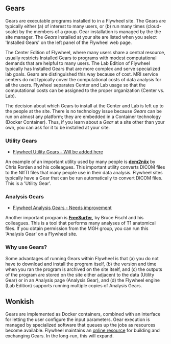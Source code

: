 ## Gears
Gears are executable programs installed to in a Flywheel site. The Gears are typically either (a) of interest to many users, or (b) run many times (cloud-scale) by the members of a group. Gear installation is managed by the the site manager.  The *Gears* installed at your site are listed when you select 'Installed Gears' on the left panel of the Flywheel web page.  

The Center Edition of Flywheel, where many users share a central resource, usually restricts Installed Gears to programs with modest computational demands that are helpful to many users. The Lab Edition of Flywheel typically has Installed Gears that are more complex and serve specialized lab goals. Gears are distinguished this way because of cost.  MRI service centers do not typically cover the computational costs of data analysis for all the users. Flywheel separates Center and Lab usage so that the computational costs can be assigned to the proper organization (Center vs. Lab).  

The decision about which Gears to install at the Center and Lab is left up to the people at the site. There is no technology issue because *Gears* can be run on almost any platform; they are embedded in a Container technology (Docker Container). Thus, if you learn about a *Gear* at a site other than your own, you can ask for it to be installed at your site.

### Utility Gears
* [Flywheel Utility Gears - Will be added here](https://flywheelio.zendesk.com/hc/en-us)

An example of an important utility used by many people is [**dcm2niix**](https://github.com/rordenlab/dcm2niix) by Chris Rorden and his colleagues.  This important utility converts DICOM files to the NIfTI files that many people use in their data analysis.  Flywheel sites typically have a Gear that can be run automatically to convert DICOM files.  This is a 'Utility Gear'.

### Analysis Gears
* [Flywheel Analysis Gears - Needs improvement](https://docs.flywheel.io/display/EM/Analysis+Gears)

Another important program is [**FreeSurfer**](https://surfer.nmr.mgh.harvard.edu/), by Bruce Fischl and his colleagues. This is a tool that performs many analyses of T1 anatomical files.  If you obtain permission from the MGH group, you can run this 'Analysis Gear' on a Flywheel site.

### Why use Gears?
Some advantages of running Gears within Flywheel is that (a) you do not have to download and install the program itself, (b) the version and time when you ran the program is archived on the site itself, and (c) the outputs of the program are stored on the site either adjacent to the data (Utility Gear) or in an Analysis page (Analysis Gear), and (d) the Flywheel engine (Lab Edition) supports running multiple copies of Analysis Gears.

## Wonkish
Gears are implemented as Docker containers, combined with an interface for letting the user configure the input parameters. Gear execution is managed by specialized software that queues up the jobs as resources become available. Flywheel maintains an [online resource](https://github.com/flywheel-io/exchange) for building and exchanging Gears.  In the long-run, this will expand.